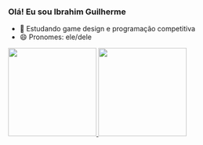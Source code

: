 ### Olá! Eu sou Ibrahim Guilherme

- 🌱 Estudando game design e programação competitiva
- 😄 Pronomes: ele/dele

<div>
     <a href="https://github.com/GuilhermeIbrahim">
     <img height="180em" src="https://github-readme-stats.vercel.app/api?username=GuilhermeIbrahim&show_icons=true&theme=dracula&include_all_commits=true&count_private=true"/>
     <img height="180em" src="https://github-readme-stats.vercel.app/api/top-langs/?username=GuilhermeIbrahim&layout=compact&langs_count=16&theme=dracula"/>
</div>

<div style="display: inline_block"><br>
<i class="devicon-android-plain-wordmark"></i>         
<i class="devicon-androidstudio-plain-wordmark"></i>         
<i class="devicon-cplusplus-line-wordmark"></i>         
<i class="devicon-csharp-line-wordmark"></i>         
<i class="devicon-kotlin-plain-wordmark"></i>         
<i class="devicon-linux-plain"></i>       
<i class="devicon-python-plain-wordmark"></i>
<i class="devicon-unity-original-wordmark"></i>         
<i class="devicon-bash-plain"></i>
<i class="devicon-gentoo-plain-wordmark"></i>
</div>
